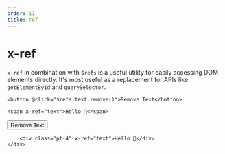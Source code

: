 ```yaml
---
order: 11
title: ref
---
```


# x-ref

`x-ref` in combination with `$refs` is a useful utility for easily accessing DOM elements directly. It's most useful as a replacement for APIs like `getElementById` and `querySelector`.

```alpine
<button @click="$refs.text.remove()">Remove Text</button>

<span x-ref="text">Hello 👋</span>
```

<!-- START_VERBATIM -->
<div class="demo">
    <div x-data>
        <button @click="$refs.text.remove()">Remove Text</button>

        <div class="pt-4" x-ref="text">Hello 👋</div>
    </div>
</div>
<!-- END_VERBATIM -->
